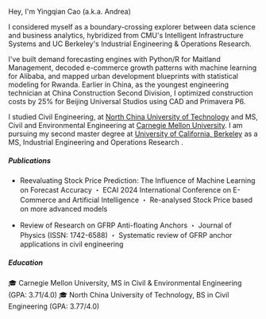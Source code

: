 Hey, I'm Yingqian Cao (a.k.a. Andrea)

I considered myself as a boundary-crossing explorer between data science and business analytics, hybridized from CMU's Intelligent Infrastructure Systems and UC Berkeley's Industrial Engineering & Operations Research.

I've built demand forecasting engines with Python/R for Maitland Management, decoded e-commerce growth patterns with machine learning for Alibaba, and mapped urban development blueprints with statistical modeling for Rwanda. Earlier in China, as the youngest engineering technician at China Construction Second Division, I optimized construction costs by 25% for Beijing Universal Studios using CAD and Primavera P6.

I studied Civil Engineering, at [North China University of Technology](https://en.ncut.edu.cn) and MS, Civil and Environmental Engineering at [Carnegie Mellon University](https://www.cmu.edu).
I am pursuing my second master degree at [University of California, Berkeley](https://www.berkeley.edu) as a MS, Industrial Engineering and Operations Research .


##### Publications

- Reevaluating Stock Price Prediction: The Influence of Machine Learning on Forecast Accuracy
・ ECAI 2024 International Conference on E-Commerce and Artificial Intelligence
・ Re-analysed Stock Price based on more advanced models 

- Review of Research on GFRP Anti-floating Anchors
・ Journal of Physics (ISSN: 1742-6588)
・ Systematic review of GFRP anchor applications in civil engineering

##### Education
🎓 Carnegie Mellon University, MS in Civil & Environmental Engineering (GPA: 3.71/4.0)
🎓 North China University of Technology, BS in Civil Engineering (GPA: 3.77/4.0) 
